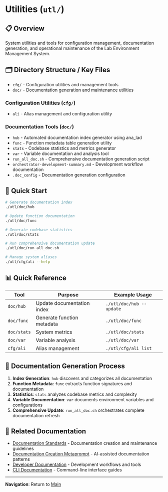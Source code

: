 # Utilities (`utl/`)

## 📋 Overview
System utilities and tools for configuration management, documentation generation, and operational maintenance of the Lab Environment Management System.

## 🗂️ Directory Structure / Key Files
- `cfg/` - Configuration utilities and management tools
- `doc/` - Documentation generation and maintenance utilities

### Configuration Utilities (`cfg/`)
- `ali` - Alias management and configuration utility

### Documentation Tools (`doc/`)
- `hub` - Automated documentation index generator using ana_lad
- `func` - Function metadata table generation utility
- `stats` - Codebase statistics and metrics generator
- `var` - Variable documentation and analysis tool
- `run_all_doc.sh` - Comprehensive documentation generation script
- `orchestrator-development-summary.md` - Development workflow documentation
- `.doc_config` - Documentation generation configuration

## 🚀 Quick Start
```bash
# Generate documentation index
./utl/doc/hub

# Update function documentation
./utl/doc/func

# Generate codebase statistics
./utl/doc/stats

# Run comprehensive documentation update
./utl/doc/run_all_doc.sh

# Manage system aliases
./utl/cfg/ali --help
```

## 📊 Quick Reference
| Tool | Purpose | Example Usage |
|------|---------|---------------|
| `doc/hub` | Update documentation index | `./utl/doc/hub --update` |
| `doc/func` | Generate function metadata | `./utl/doc/func` |
| `doc/stats` | System metrics | `./utl/doc/stats` |
| `doc/var` | Variable analysis | `./utl/doc/var` |
| `cfg/ali` | Alias management | `./utl/cfg/ali list` |

## 🔧 Documentation Generation Process
1. **Index Generation**: `hub` discovers and categorizes all documentation
2. **Function Metadata**: `func` extracts function signatures and documentation
3. **Statistics**: `stats` analyzes codebase metrics and complexity
4. **Variable Documentation**: `var` documents environment variables and configurations
5. **Comprehensive Update**: `run_all_doc.sh` orchestrates complete documentation refresh

## 🔗 Related Documentation
- [Documentation Standards](../doc/standards.md) - Documentation creation and maintenance guidelines
- [Documentation Creation Metaprompt](../doc/metaprompt.md) - AI-assisted documentation patterns
- [Developer Documentation](../doc/dev/README.md) - Development workflows and tools
- [CLI Documentation](../doc/cli/README.md) - Command-line interface guides

---

**Navigation**: Return to [Main](../README.md)
